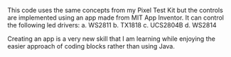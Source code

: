 This code uses the same concepts from my Pixel Test Kit but the controls are implemented using an app made from MIT App Inventor. It can control the following led drivers:
a. WS2811
b. TX1818
c. UCS2804B
d. WS2814

Creating an app is a very new skill that I am learning while enjoying the easier approach of coding blocks rather than using Java. 
